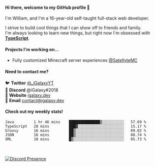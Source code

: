 #### Hi there, welcome to my GitHub profile 👋
I'm William, and I'm a 16-year-old self-taught full-stack web developer.

I strive to build cool things that I can show off to friends and family. \
I'm always looking to learn new things, but right now I'm obsessed with **[TypeScript](https://www.typescriptlang.org/)**.

#### Projects I'm working on...
- Fully customized Minecraft server experiences [@SatellyteMC](https://github.com/SatellyteMC)

#### Need to contact me?
🐦 **Twitter** [@\_iGalaxyYT](https://twitter.com/_iGalaxyYT) \
💬 **Discord** @iGalaxy#2018 \
🚀 **Website** [igalaxy.dev](https://igalaxy.dev) \
📧 **Email** [contact@igalaxy.dev](mailto://contact@igalaxy.dev)

#### Check out my weekly stats!
<!--START_SECTION:waka-->
```text
Java         1 hr 46 mins    ██████████████▒░░░░░░░░░░   57.69 % 
TypeScript   28 mins         ███▓░░░░░░░░░░░░░░░░░░░░░   15.17 % 
Groovy       16 mins         ██▒░░░░░░░░░░░░░░░░░░░░░░   09.02 % 
JSON         16 mins         ██▒░░░░░░░░░░░░░░░░░░░░░░   08.74 % 
XML          10 mins         █▒░░░░░░░░░░░░░░░░░░░░░░░   05.73 % 
```
<!--END_SECTION:waka-->

\
\
[![Discord Presence](https://lanyard-profile-readme.vercel.app/api/182292736790102017)](https://igalaxy.dev)
<!--
**iGalaxyYT/iGalaxyYT** is a ✨ _special_ ✨ repository because its `README.md` (this file) appears on your GitHub profile.

Here are some ideas to get you started:

- 🔭 I’m currently working on ...
- 🌱 I’m currently learning ...
- 👯 I’m looking to collaborate on ...
- 🤔 I’m looking for help with ...
- 💬 Ask me about ...
- 📫 How to reach me: ...
- 😄 Pronouns: ...
- ⚡ Fun fact: ...
-->
